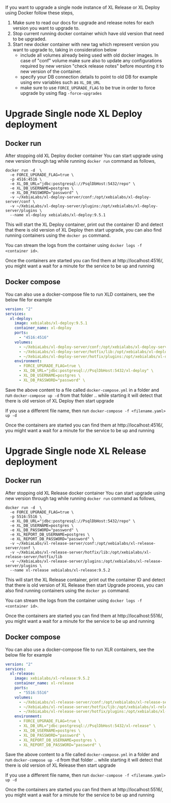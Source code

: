 If you want to upgrade a single node instance of XL Release or XL Deploy using Docker follow these steps,

1. Make sure to read our docs for upgrade and release notes for each version you want to upgrade to.
2. Stop current running docker container which have old version that need to be upgraded.
3. Start new docker container with new tag which represent version you want to upgrade to, taking in consideration below
    * include all volumes already being used with old docker images. In case of "conf" volume make sure also to update any configurations required by new version "check release notes" before mounting it to new version of the container.
    * specify your DB connection details to point to old DB for example using env variables such as `XL_DB_URL`
    * make sure to use `FORCE_UPGRADE_FLAG` to be true in order to force upgrade by using flag `-force-upgrades`

# Upgrade Single node XL Deploy deployment

## Docker run

After stopping old XL Deploy docker container You can start upgrade using new version through tag while running `docker run` command as follows,

```shell
docker run -d  \
  -e FORCE_UPGRADE_FLAG=true \
  -p 4516:4516 \
  -e XL_DB_URL="jdbc:postgresql://PsqlDbHost:5432/repo" \
  -e XL_DB_USERNAME=postgres \
  -e XL_DB_PASSWORD="password" \
  -v ~/XebiaLabs/xl-deploy-server/conf:/opt/xebialabs/xl-deploy-server/conf \
  -v ~/XebiaLabs/xl-deploy-server/plugins:/opt/xebialabs/xl-deploy-server/plugins \
  --name xl-deploy xebialabs/xl-deploy:9.5.1
```

This will start the XL Deploy container, print out the container ID and detect that there is old version of XL Deploy then start upgrade, you can also find running containers using the `docker ps` command.

You can stream the logs from the container using `docker logs -f <container id>`.

Once the containers are started you can find them at http://localhost:4516/, you might want a wait for a minute for the service to be up and running

## Docker compose

You can also use a docker-compose file to run XLD containers, see the below file for example

```yaml
version: "2"
services:
  xl-deploy:
    image: xebialabs/xl-deploy:9.5.1
    container_name: xl-deploy
    ports:
      - "4516:4516"
    volumes:
      - ~/XebiaLabs/xl-deploy-server/conf:/opt/xebialabs/xl-deploy-server/conf
      - ~/XebiaLabs/xl-deploy-server/hotfix/lib:/opt/xebialabs/xl-deploy-server/hotfix/lib
      - ~/XebiaLabs/xl-deploy-server/hotfix/plugins:/opt/xebialabs/xl-deploy-server/hotfix/plugins
    environment:
      - FORCE_UPGRADE_FLAG=true \
      - XL_DB_URL="jdbc:postgresql://PsqlDbHost:5432/xl-deploy" \
      - XL_DB_USERNAME=postgres \
      - XL_DB_PASSWORD="password" \
```

Save the above content to a file called `docker-compose.yml` in a folder and run `docker-compose up -d` from that folder .. while starting it will detect that there is old version of XL Deploy then start upgrade

If you use a different file name, then run `docker-compose -f <filename.yaml> up -d`

Once the containers are started you can find them at http://localhost:4516/, you might want a wait for a minute for the service to be up and running

# Upgrade Single node XL Release deployment

## Docker run

After stopping old XL Release docker container You can start upgrade using new version through tag while running `docker run` command as follows,

```shell
docker run -d  \
  -e FORCE_UPGRADE_FLAG=true \
  -p 5516:5516 \
  -e XL_DB_URL="jdbc:postgresql://PsqlDbHost:5432/repo" \
  -e XL_DB_USERNAME=postgres \
  -e XL_DB_PASSWORD="password" \
  -e XL_REPORT_DB_USERNAME=postgres \
  -e XL_REPORT_DB_PASSWORD="password" \
  -v ~/XebiaLabs/xl-release-server/conf:/opt/xebialabs/xl-release-server/conf \
  -v ~/XebiaLabs/xl-release-server/hotfix/lib:/opt/xebialabs/xl-release-server/hotfix/lib
  -v ~/XebiaLabs/xl-release-server/plugins:/opt/xebialabs/xl-release-server/plugins \
  --name xl-release xebialabs/xl-release:9.5.2
```

This will start the XL Release container, print out the container ID and detect that there is old version of XL Release then start Upgrade process, you can also find running containers using the `docker ps` command.

You can stream the logs from the container using `docker logs -f <container id>`.

Once the containers are started you can find them at http://localhost:5516/, you might want a wait for a minute for the service to be up and running

## Docker compose

You can also use a docker-compose file to run XLR containers, see the below file for example

```yaml
version: "2"
services:
  xl-release:
    image: xebialabs/xl-release:9.5.2
    container_name: xl-release
    ports:
      - "5516:5516"
    volumes:
      - ~/XebiaLabs/xl-release-server/conf:/opt/xebialabs/xl-release-server/conf
      - ~/XebiaLabs/xl-release-server/hotfix/lib:/opt/xebialabs/xl-release-server/hotfix/lib
      - ~/XebiaLabs/xl-release-server/hotfix/plugins:/opt/xebialabs/xl-release-server/hotfix/plugins
    environment:
      - FORCE_UPGRADE_FLAG=true \
      - XL_DB_URL="jdbc:postgresql://PsqlDbHost:5432/xl-release" \
      - XL_DB_USERNAME=postgres \
      - XL_DB_PASSWORD="password" \
      - XL_REPORT_DB_USERNAME=postgres \
      - XL_REPORT_DB_PASSWORD="password" \
```

Save the above content to a file called `docker-compose.yml` in a folder and run `docker-compose up -d` from that folder .. while starting it will detect that there is old version of XL Release then start upgrade

If you use a different file name, then run `docker-compose -f <filename.yaml> up -d`

Once the containers are started you can find them at http://localhost:5516/, you might want a wait for a minute for the service to be up and running

